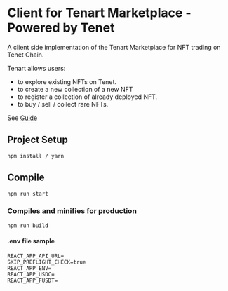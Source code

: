 # Client for Tenart Marketplace - Powered by Tenet

A client side implementation of the Tenart Marketplace for NFT trading on Tenet Chain.

Tenart allows users: 
- to explore existing NFTs on Tenet.
- to create a new collection of a new NFT
- to register a collection of already deployed NFT.
- to buy / sell / collect rare NFTs.

See [Guide](https://docs.Tenartcro.com)

## Project Setup
```
npm install / yarn
```

## Compile
```
npm run start
```

### Compiles and minifies for production
```
npm run build
```

#### .env file sample
```
REACT_APP_API_URL=
SKIP_PREFLIGHT_CHECK=true
REACT_APP_ENV=
REACT_APP_USDC=
REACT_APP_FUSDT=
```

